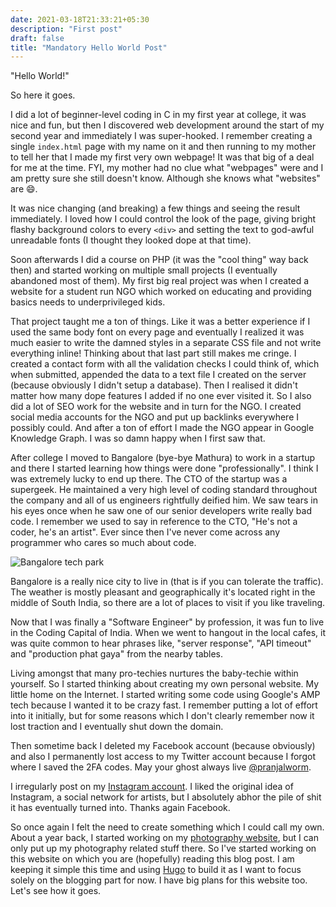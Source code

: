 ```yaml
---
date: 2021-03-18T21:33:21+05:30
description: "First post"
draft: false
title: "Mandatory Hello World Post"
---
```


"Hello World!"

So here it goes.

I did a lot of beginner-level coding in C in my first year at college, it was nice and fun, but then I discovered web development around the start of my second year and immediately I was super-hooked. I remember creating a single `index.html` page with my name on it and then running to my mother to tell her that I made my first very own webpage! It was that big of a deal for me at the time. FYI, my mother had no clue what "webpages" were and I am pretty sure she still doesn't know. Although she knows what "websites" are 😄.

It was nice changing (and breaking) a few things and seeing the result immediately. I loved how I could control the look of the page, giving bright flashy background colors to every `<div>` and setting the text to god-awful unreadable fonts (I thought they looked dope at that time).

Soon afterwards I did a course on PHP (it was the "cool thing" way back then) and started working on multiple small projects (I eventually abandoned most of them). My first big real project was when I created a website for a student run NGO which worked on educating and providing basics needs to underprivileged kids. 

That project taught me a ton of things. Like it was a better experience if I used the same body font on every page and eventually I realized it was much easier to write the damned styles in a separate CSS file and not write everything inline! Thinking about that last part still makes me cringe. I created a contact form with all the validation checks I could think of, which when submitted, appended the data to a text file I created on the server (because obviously I didn't setup a database). Then I realised it didn't matter how many dope features I added if no one ever visited it. So I also did a lot of SEO work for the website and in turn for the NGO. I created social media accounts for the NGO and put up backlinks everywhere I possibly could. And after a ton of effort I made the NGO appear in Google Knowledge Graph. I was so damn happy when I first saw that.

After college I moved to Bangalore (bye-bye Mathura) to work in a startup and there I started learning how things were done "professionally". I think I was extremely lucky to end up there. The CTO of the startup was a supergeek. He maintained a very high level of coding standard throughout the company and all of us engineers rightfully deified him. We saw tears in his eyes once when he saw one of our senior developers write really bad code. I remember we used to say in reference to the CTO, "He's not a coder, he's an artist". Ever since then I've never come across any programmer who cares so much about code.

![Bangalore tech park](https://pranjalworm.github.io/images/bangalore-office.jpg "Bangalore tech park")

Bangalore is a really nice city to live in (that is if you can tolerate the traffic). The weather is mostly pleasant and geographically it's located right in the middle of South India, so there are a lot of places to visit if you like traveling.

Now that I was finally a "Software Engineer" by profession, it was fun to live in the Coding Capital of India. When we went to hangout in the local cafes, it was quite common to hear phrases like, "server response", "API timeout" and "production phat gaya" from the nearby tables.

Living amongst that many pro-techies nurtures the baby-techie within yourself. So I started thinking about creating my own personal website. My little home on the Internet. I started writing some code using Google's AMP tech because I wanted it to be crazy fast. I remember putting a lot of effort into it initially, but for some reasons which I don't clearly remember now it lost traction and I eventually shut down the domain.

Then sometime back I deleted my Facebook account (because obviously) and also I permanently lost access to my Twitter account because I forgot where I saved the 2FA codes. May your ghost always live [@pranjalworm](https://twitter.com/pranjalworm).

I irregularly post on my [Instagram account](https://www.instagram.com/pranjalworm). I liked the original idea of Instagram, a social network for artists, but I absolutely abhor the pile of shit it has eventually turned into. Thanks again Facebook.

So once again I felt the need to create something which I could call my own. About a year back, I started working on my [photography website](https://pranjaldubey.photography), but I can only put up my photography related stuff there. So I've started working on this website on which you are (hopefully) reading this blog post. I am keeping it simple this time and using [Hugo](https://gohugo.io) to build it as I want to focus solely on the blogging part for now. I have big plans for this website too. Let's see how it goes.





